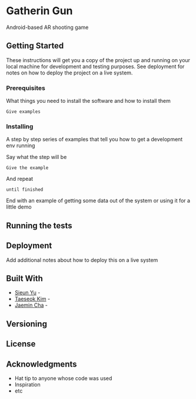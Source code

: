 # Gatherin Gun

Android-based AR shooting game

## Getting Started

These instructions will get you a copy of the project up and running on your local machine for development and testing purposes. See deployment for notes on how to deploy the project on a live system.

### Prerequisites

What things you need to install the software and how to install them

```
Give examples
```

### Installing

A step by step series of examples that tell you how to get a development env running

Say what the step will be

```
Give the example
```

And repeat

```
until finished
```

End with an example of getting some data out of the system or using it for a little demo

## Running the tests

## Deployment

Add additional notes about how to deploy this on a live system

## Built With

* [Sieun Yu](https://github.com/truthofmyrrh) - 
* [Taeseok Kim](https://github.com/sukyuree) - 
* [Jaemin Cha](https://github.com/Sonak0930) - 


## Versioning


## License


## Acknowledgments

* Hat tip to anyone whose code was used
* Inspiration
* etc

